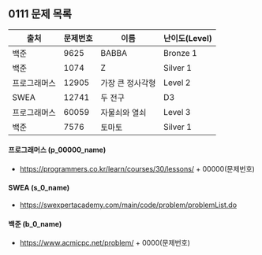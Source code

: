 ## 0111 문제 목록




| 출처         | 문제번호 | 이름             | 난이도(Level) |
| ------------ | -------- | ---------------- | ------------- |
| 백준         | 9625     | BABBA            | Bronze 1      |
| 백준         | 1074     | Z                | Silver 1      |
| 프로그래머스 | 12905    | 가장 큰 정사각형 | Level 2       |
| SWEA         | 12741    | 두 전구          | D3            |
| 프로그래머스 | 60059    | 자물쇠와 열쇠    | Level 3       |
| 백준         | 7576     | 토마토           | Silver 1      |


#### 프로그래머스 (p_00000_name)

- https://programmers.co.kr/learn/courses/30/lessons/ + 00000(문제번호)

#### SWEA (s_0_name)

- https://swexpertacademy.com/main/code/problem/problemList.do

#### 백준 (b_0_name)

- https://www.acmicpc.net/problem/ + 0000(문제번호)

